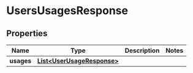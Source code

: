 # UsersUsagesResponse

## Properties
Name | Type | Description | Notes
------------ | ------------- | ------------- | -------------
**usages** | [**List&lt;UserUsageResponse&gt;**](UserUsageResponse.md) |  | 

